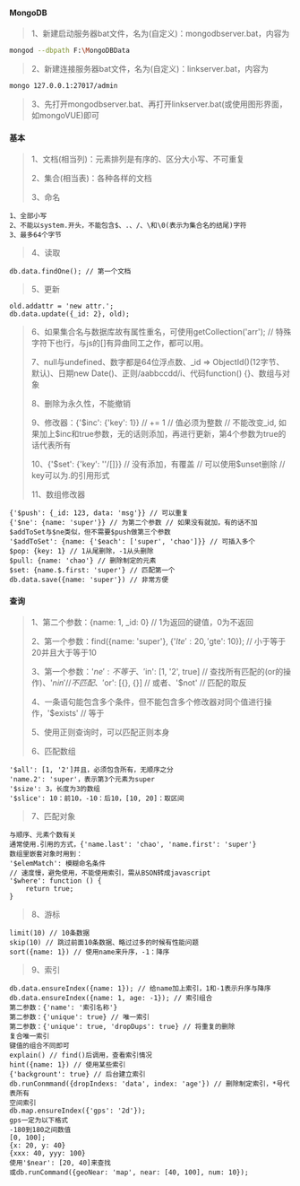 #### MongoDB

> 1、新建启动服务器bat文件，名为(自定义)：mongodbserver.bat，内容为
``` bash
mongod --dbpath F:\MongoDBData
```
> 2、新建连接服务器bat文件，名为(自定义)：linkserver.bat，内容为
``` bash
mongo 127.0.0.1:27017/admin
```
> 3、先打开mongodbserver.bat、再打开linkserver.bat(或使用图形界面，如mongoVUE)即可


#### 基本
> 1、文档(相当列)：元素排列是有序的、区分大小写、不可重复
>
> 2、集合(相当表)：各种各样的文档
>
> 3、命名
``` mongodb
1、全部小写
2、不能以system.开头，不能包含$、.、/、\和\0(表示为集合名的结尾)字符
3、最多64个字节
```
> 4、读取
``` mongodb
db.data.findOne(); // 第一个文档
```
> 5、更新
``` mongodb
old.addattr = 'new attr.';
db.data.update({_id: 2}, old);
```
> 6、如果集合名与数据库故有属性重名，可使用getCollection('arr'); // 特殊字符下也行，与js的[]有异曲同工之作，都可以用。
>
> 7、null与undefined、数字都是64位浮点数、_id => ObjectId()(12字节、默认)、日期new Date()、正则/aabbccdd/i、代码function() {}、数组与对象
>
> 8、删除为永久性，不能撤销
>
> 9、修改器：{'$inc': {'key': 1}} // += 1 // 值必须为整数 // 不能改变_id, 如果加上$inc和true参数，无的话则添加，再进行更新，第4个参数为true的话代表所有
>
> 10、{'$set': {'key': ''/[]}} // 没有添加，有覆盖 // 可以使用$unset删除 // key可以为.的引用形式
>
> 11、数组修改器
``` mongodb
{'$push': {_id: 123, data: 'msg'}} // 可以重复
{'$ne': {name: 'super'}} // 为第二个参数 // 如果没有就加，有的话不加
$addToSet与$ne类似，但不需要$push做第三个参数
'$addToSet': {name: {'$each': ['super', 'chao']}} // 可插入多个
$pop: {key: 1} // 1从尾删除，-1从头删除
$pull: {name: 'chao'} // 删除制定的元素
$set: {name.$.first: 'super'} // 匹配第一个
db.data.save({name: 'super'}) // 非常方便
```


#### 查询
> 1、第二个参数：{name: 1, _id: 0} // 1为返回的键值，0为不返回
>
> 2、第一个参数：find({name: 'super'}, {'$lte': 20, '$gte': 10}); // 小于等于20并且大于等于10
>
> 3、第一个参数：'$ne': 不等于、'$in': [1, '2', true] // 查找所有匹配的(or的操作)、'$nin' // 不匹配、'$or': [{}, {}] // 或者、'$not' // 匹配的取反
>
> 4、一条语句能包含多个条件，但不能包含多个修改器对同个值进行操作，'$exists' // 等于
>
> 5、使用正则查询时，可以匹配正则本身
>
> 6、匹配数组
``` mongodb
'$all': [1, '2']并且，必须包含所有，无顺序之分
'name.2': 'super'，表示第3个元素为super
'$size': 3，长度为3的数组
'$slice': 10：前10，-10：后10，[10, 20]：取区间
```
> 7、匹配对象
``` mongodb
与顺序、元素个数有关
通常使用.引用的方式，{'name.last': 'chao', 'name.first': 'super'}
数组里嵌套对象时用到：
'$elemMatch': 模糊命名条件
// 速度慢，避免使用，不能使用索引，需从BSON转成javascript
'$where': function () {
	return true;
}
```
> 8、游标
``` mongodb
limit(10) // 10条数据
skip(10) // 跳过前面10条数据、略过过多的时候有性能问题
sort({name: 1}) // 使用name来升序，-1：降序
```
> 9、索引
``` mongodb
db.data.ensureIndex({name: 1}); // 给name加上索引，1和-1表示升序与降序
db.data.ensureIndex({name: 1, age: -1}); // 索引组合
第二参数：{'name': '索引名称'}
第二参数：{'unique': true} // 唯一索引
第二参数：{'unique': true, 'dropDups': true} // 将重复的删除
复合唯一索引
键值的组合不同即可
explain() // find()后调用，查看索引情况
hint({name: 1}) // 使用某些索引
{'backgrount': true} // 后台建立索引
db.runConmmand({dropIndexs: 'data', index: 'age'}) // 删除制定索引，*号代表所有
空间索引
db.map.ensureIndex({'gps': '2d'});
gps一定为以下格式
-180到180之间数值
[0, 100];
{x: 20, y: 40}
{xxx: 40, yyy: 100}
使用'$near': [20, 40]来查找
或db.runCommand({geoNear: 'map', near: [40, 100], num: 10});
```
